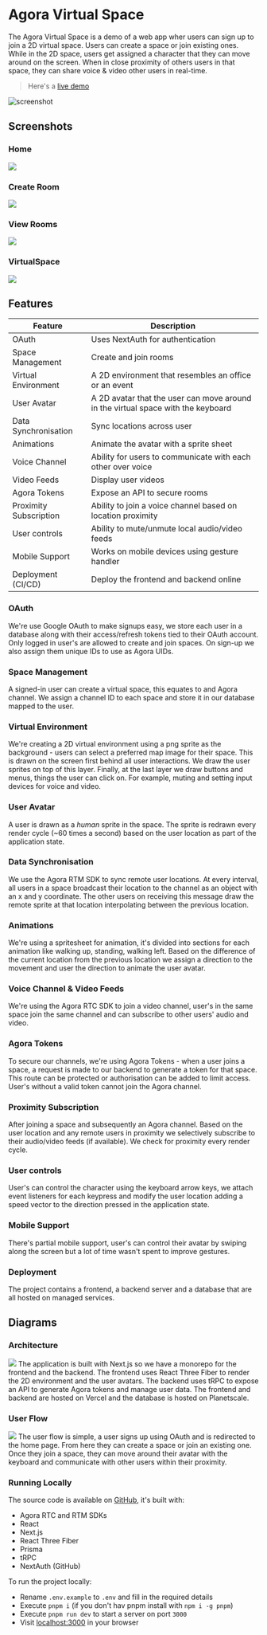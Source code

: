 # Agora Virtual Space

The Agora Virtual Space is a demo of a web app wher users can sign up to join a 2D virtual space. Users can create a space or join existing ones. While in the 2D space, users get assigned a character that they can move around on the screen. When in close proximity of others users in that space, they can share voice & video other users in real-time.

> Here's a [live demo](https://agora-virtualspace.vercel.app/)

![screenshot](/readmeassets/screenshot.png)

## Screenshots
### Home
![](readmeassets/home.png)
### Create Room
![](readmeassets/create.png)

### View Rooms
![](readmeassets/view.png)
### VirtualSpace
![](readmeassets/screenshot.png)
## Features

| **Feature** | **Description** |
| --- | --- |
| OAuth | Uses NextAuth for authentication |
| Space Management | Create and join rooms |
| Virtual Environment | A 2D environment that resembles an office or an event |
| User Avatar | A 2D avatar that the user can move around in the virtual space with the keyboard |
| Data Synchronisation | Sync locations across user |
| Animations | Animate the avatar with a sprite sheet |
| Voice Channel | Ability for users to communicate with each other over voice |
| Video Feeds | Display user videos |
| Agora Tokens | Expose an API to secure rooms  |
| Proximity Subscription | Ability to join a voice channel based on location proximity |
| User controls | Ability to mute/unmute local audio/video feeds |
| Mobile Support | Works on mobile devices using gesture handler |
| Deployment (CI/CD) | Deploy the frontend and backend online |

### OAuth
We're use Google OAuth to make signups easy, we store each user in a database along with their access/refresh tokens tied to their OAuth account. Only logged in user's are allowed to create and join spaces. On sign-up we also assign them unique IDs to use as Agora UIDs.
### Space Management
A signed-in user can create a virtual space, this equates to and Agora channel. We assign a channel ID to each space and store it in our database mapped to the user.
### Virtual Environment
We're creating a 2D virtual environment using a png sprite as the background - users can select a preferred map image for their space. This is drawn on the screen first behind all user interactions. We draw the user sprites on top of this layer. Finally, at the last layer we draw buttons and menus, things the user can click on. For example, muting and setting input devices for voice and video.
### User Avatar
A user is drawn as a _human_ sprite in the space. The sprite is redrawn every render cycle (~60 times a second) based on the user location as part of the application state.
### Data Synchronisation
We use the Agora RTM SDK to sync remote user locations. At every interval, all users in a space broadcast their location to the channel as an object with an x and y coordinate. The other users on receiving this message draw the remote sprite at that location interpolating between the previous location.
### Animations
We're using a spritesheet for animation, it's divided into sections for each animation like walking up, standing, walking left. Based on the difference of the current location from the previous location we assign a direction to the movement and user the direction to animate the user avatar.
### Voice Channel & Video Feeds
We're using the Agora RTC SDK to join a video channel, user's in the same space join the same channel and can subscribe to other users' audio and video.
### Agora Tokens
To secure our channels, we're using Agora Tokens - when a user joins a space, a request is made to our backend to generate a token for that space. This route can be protected or authorisation can be added to limit access. User's without a valid token cannot join the Agora channel.
### Proximity Subscription
After joining a space and subsequently an Agora channel. Based on the user location and any remote users in proximity we selectively subscribe to their audio/video feeds (if available). We check for proximity every render cycle.
### User controls
User's can control the character using the keyboard arrow keys, we attach event listeners for each keypress and modify the user location adding a speed vector to the direction pressed in the application state.
### Mobile Support
There's partial mobile support, user's can control their avatar by swiping along the screen but a lot of time wasn't spent to improve gestures.
### Deployment
The project contains a frontend, a backend server and a database that are all hosted on managed services.

## Diagrams
### Architecture
![](readmeassets/architecture.png)
The application is built with Next.js so we have a monorepo for the frontend and the backend. The frontend uses React Three Fiber to render the 2D environment and the user avatars. The backend uses tRPC to expose an API to generate Agora tokens and manage user data. The frontend and backend are hosted on Vercel and the database is hosted on Planetscale. 
### User Flow
![](readmeassets/userflow.png)
The user flow is simple, a user signs up using OAuth and is redirected to the home page. From here they can create a space or join an existing one. Once they join a space, they can move around their avatar with the keyboard and communicate with other users within their proximity.

### Running Locally
The source code is available on [GitHub](https://github.com/EkaanshArora/agora-virtualspace), it's built with:
- Agora RTC and RTM SDKs
- React
- Next.js
- React Three Fiber
- Prisma
- tRPC
- NextAuth (GitHub)

To run the project locally:
- Rename `.env.example` to `.env` and fill in the required details
- Execute `pnpm i` (if you don't hav pnpm install with `npm i -g pnpm`)
- Execute `pnpm run dev` to start a server on port `3000`
- Visit [localhost:3000](http://localhost:3000) in your browser
